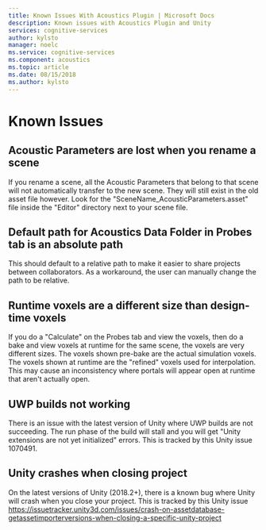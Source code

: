 ```yaml
---
title: Known Issues With Acoustics Plugin | Microsoft Docs
description: Known issues with Acoustics Plugin and Unity
services: cognitive-services
author: kylsto
manager: noelc
ms.service: cognitive-services
ms.component: acoustics
ms.topic: article
ms.date: 08/15/2018
ms.author: kylsto
---
```

# Known Issues

## Acoustic Parameters are lost when you rename a scene

If you rename a scene, all the Acoustic Parameters that belong to that scene will not automatically transfer to the new scene. They will still exist in the old asset file however. Look for the "SceneName_AcousticParameters.asset" file inside the "Editor" directory next to your scene file.

## Default path for Acoustics Data Folder in Probes tab is an absolute path

This should default to a relative path to make it easier to share projects between collaborators. As a workaround, the user can manually change the path to be relative.

## Runtime voxels are a different size than design-time voxels

If you do a "Calculate" on the Probes tab and view the voxels, then do a bake and view voxels at runtime for the same scene, the voxels are very different sizes. The voxels shown pre-bake are the actual simulation voxels. The voxels shown at runtime are the "refined" voxels used for interpolation. This may cause an inconsistency where portals will appear open at runtime that aren't actually open.

## UWP builds not working

There is an issue with the latest version of Unity where UWP builds are not succeeding. The run phase of the build will stall and you will get "Unity extensions are not yet initialized" errors. This is tracked by this Unity issue 1070491.

## Unity crashes when closing project

On the latest versions of Unity (2018.2+), there is a known bug where Unity will crash when you close your project. This is tracked by this Unity issue https://issuetracker.unity3d.com/issues/crash-on-assetdatabase-getassetimporterversions-when-closing-a-specific-unity-project